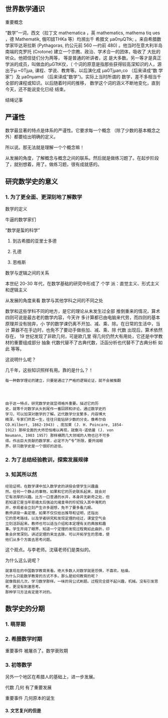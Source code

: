 ## 世界数学通识



重要概念

“数学”一词，西文（拉丁文 mathematica ，英 mathematics, mathema tiq ues ，德 Mathematik, 俄叩妞THKa 等）均濒出千 希腊文 µa0nµQTtk; 。来自希腊数学家毕达哥拉斯 (Pythagoras, 约公元前 560 —约前 480) 。他当时在意大利半岛南端的克罗托 (Crotone) 建立一个宗教、政治、学术合一的团体，吸收了 大批的听众。他把信徒们分为两等， 等是普通的听讲者，这 是大多数。另一等才是真正学派的成员，叫做血的µGTtK仅，（ 个词的原意是指那些获得较高深知识的人，源出于µ ~0Tjµa, 课程、学说、教育等。以后演化成 µa0Tjµan,co （后来译成“数 学家”）及 µa0nµamd （后来译成“数学”)。实际上当时所谓的 数学，差不多相当千全部的课程或知识。以后随着时间的推移， 数学这个词的涵义不断地变化，直到今天，还不能说变化巳经 结束。



结绳记事



## 严谨性

数学最显著的特点是体系的严谨性。它要求每一个概念 （除了少数的基本概念之外）都要给出明确的定义。

所以说。那无法就是理解一个个概念嘛！

从发展的角度，了解概念与概念之间的联系。然后就是做练习题了。在起步阶段了，就别想着，用了。做练习题，很有成就感的。





## 研究数学史的意义

### 1. 为了更全面、更深刻地了解数学

数学的定义

牛逼的数学家们

“数学是蜇的科学” 

1. 到古希腊的亚里士多德

2. 孔德

3. 恩格斯





数学与逻辑之间的关系





本世纪 20-30 年代，在数学基础的研究中形成了 个学 派：直觉主义、形式主义和逻辑主义





从发展的角度来看 数学与其他学科之间的不同之处

数学和这些学科不同的地方，是它的理论从未发生过全部 推倒重来的情况，算术四则可说是最古老的数学内容，今天许 多计算都已由电脑来代劳，而四则的基本原理并没有抛弃，小 学的数学课仍离不开加、减、乘、除。在日常的生活中，当计 算器不在手边时，也免不了要动手做些加、减、乘、除 代数 出现后，算术依然存在， 19 世纪发现了非欧几何，可是欧几里 得几何仍然大有用处，它还是中学教材的重要组成部分 抽象 代数代替不了古典代数，泛函分析也代替不了古典分析 如此 等等。



这说明什么呢？

几千年，这些知识照样有用。靠的是什么？！

```
每一种数学理论的建立，只要是通过了严格的逻辑论证，就不会被推翻




由于这一特点，研究数学史就显得格外重要。描述它的历
史，就等千对数学从头到尾作一番回顾和评论。通过数学史的
学习，可以加深对数学的了解。近代数学分支繁多，内容博大
精深，专家们终其一生，往往只能钻研少数的分支。像希尔伯
CD.Hilbert, 1862-1943) 、庞加莱 (J. H. Poincare, 1854-
1912) 那样全面的大师恐怕难以再现，就像冯·诺依曼 (J. von 
Neumann, 1903 1957) 那样横跨几大领域的人物也已不可多
得。作出巨大贡献的数学家，必定不为“专”所限，要开阔眼
界，研习数学史是一个很好的途径。
```





### 2. 为了总结经验教训，探索发展规律





### 3. 知其所以然

```
经验证明，在数学课中加入数学史的讲授会使学生兴趣盎
然。任何一个静止的事物，如果和它的历史联系起来，就会对
它有浓厚的兴趣。比方一口普通的水井，本身并无新奇之处，但
若知道它是当年慈禧太后强迫光绪皇帝的珍妃投入其中淹死的
井，参观者会立刻产生许多遐想，免不了要多看几眼。
教师讲授一条定理，如果不仅仅给出推导和证明，还指出
它的思考路线，以及学者研究和发现定理的经过，课堂空气会
立刻活跃起来。教师也可以适当介绍和本定理有关的典故和趣
事。学生开阔了眼界，知道一个定理的发现过程竟如此曲折，印
象会非常深刻。讲述定理的来龙去脉，可以开拓学生的思维，使
他们从多个方面去思考问题。
```

这个观点。与李老师。沈璜老师们是类似的。

为什么这么说呢？

```
就拿现在的中国数学教育来看。绝大多数人对数学就是恐惧，不喜欢。枯燥。
为什么只能数学教育的方式不多。那么是如何教育的呢？
就像我前几次，学习数学那样。一味的背公式刷题。过程完全提不起兴趣，机械。没有引发思考，更没有刺激思考。
那种学习方法肯定是不对的。
```









## 数学史的分期

### 1. 萌芽期

### 2. 希腊数学时期

重要事件 被屠杀了。数学衰败期

### 3. 初等数学

另外一个地区在希腊人的基础上，进一步发展。

代数 几何 有了重要发展

重要事件  几何原本的诞生

#### 3. 文艺复兴的但是